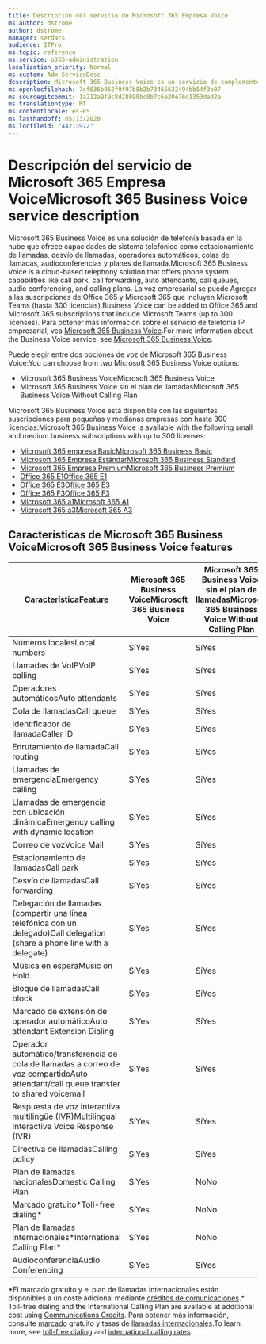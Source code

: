 ```yaml
---
title: Descripción del servicio de Microsoft 365 Empresa Voice
ms.author: dstrome
author: dstrome
manager: serdars
audience: ITPro
ms.topic: reference
ms.service: o365-administration
localization_priority: Normal
ms.custom: Adm_ServiceDesc
description: Microsoft 365 Business Voice es un servicio de complemento que le permite usar Microsoft Teams para llamadas telefónicas. Esto combina sistema telefónico, plan de llamadas nacionales, SMS y audioconferencia.
ms.openlocfilehash: 7cf636b962f9f97b8b2b73466622494bb54f3a07
ms.sourcegitcommit: 1a212a9f9c8d28090bc0b7c6e20e76d1353dad2e
ms.translationtype: MT
ms.contentlocale: es-ES
ms.lasthandoff: 05/13/2020
ms.locfileid: "44213972"
---
```

# <a name="microsoft-365-business-voice-service-description"></a><span data-ttu-id="d650a-104">Descripción del servicio de Microsoft 365 Empresa Voice</span><span class="sxs-lookup"><span data-stu-id="d650a-104">Microsoft 365 Business Voice service description</span></span>

<span data-ttu-id="d650a-105">Microsoft 365 Business Voice es una solución de telefonía basada en la nube que ofrece capacidades de sistema telefónico como estacionamiento de llamadas, desvío de llamadas, operadores automáticos, colas de llamadas, audioconferencias y planes de llamada.</span><span class="sxs-lookup"><span data-stu-id="d650a-105">Microsoft 365 Business Voice is a cloud-based telephony solution that offers phone system capabilities like call park, call forwarding, auto attendants, call queues, audio conferencing, and calling plans.</span></span> <span data-ttu-id="d650a-106">La voz empresarial se puede Agregar a las suscripciones de Office 365 y Microsoft 365 que incluyen Microsoft Teams (hasta 300 licencias).</span><span class="sxs-lookup"><span data-stu-id="d650a-106">Business Voice can be added to Office 365 and Microsoft 365 subscriptions that include Microsoft Teams (up to 300 licenses).</span></span> <span data-ttu-id="d650a-107">Para obtener más información sobre el servicio de telefonía IP empresarial, vea [Microsoft 365 Business Voice](https://docs.microsoft.com/MicrosoftTeams/business-voice/whats-business-voice).</span><span class="sxs-lookup"><span data-stu-id="d650a-107">For more information about the Business Voice service, see [Microsoft 365 Business Voice](https://docs.microsoft.com/MicrosoftTeams/business-voice/whats-business-voice).</span></span>

<span data-ttu-id="d650a-108">Puede elegir entre dos opciones de voz de Microsoft 365 Business Voice:</span><span class="sxs-lookup"><span data-stu-id="d650a-108">You can choose from two Microsoft 365 Business Voice options:</span></span>

- <span data-ttu-id="d650a-109">Microsoft 365 Business Voice</span><span class="sxs-lookup"><span data-stu-id="d650a-109">Microsoft 365 Business Voice</span></span>
- <span data-ttu-id="d650a-110">Microsoft 365 Business Voice sin el plan de llamadas</span><span class="sxs-lookup"><span data-stu-id="d650a-110">Microsoft 365 Business Voice Without Calling Plan</span></span>

<span data-ttu-id="d650a-111">Microsoft 365 Business Voice está disponible con las siguientes suscripciones para pequeñas y medianas empresas con hasta 300 licencias:</span><span class="sxs-lookup"><span data-stu-id="d650a-111">Microsoft 365 Business Voice is available with the following small and medium business subscriptions with up to 300 licenses:</span></span>

- [<span data-ttu-id="d650a-112">Microsoft 365 empresa Basic</span><span class="sxs-lookup"><span data-stu-id="d650a-112">Microsoft 365 Business Basic</span></span>](office-365-platform-service-description/office-365-platform-service-description.md)
- [<span data-ttu-id="d650a-113">Microsoft 365 Empresa Estándar</span><span class="sxs-lookup"><span data-stu-id="d650a-113">Microsoft 365 Business Standard</span></span>](office-365-platform-service-description/office-365-platform-service-description.md)
- [<span data-ttu-id="d650a-114">Microsoft 365 Empresa Premium</span><span class="sxs-lookup"><span data-stu-id="d650a-114">Microsoft 365 Business Premium</span></span>](microsoft-365-business-service-description.md)
- [<span data-ttu-id="d650a-115">Office 365 E1</span><span class="sxs-lookup"><span data-stu-id="d650a-115">Office 365 E1</span></span>](https://www.microsoft.com/en-us/microsoft-365/business/office-365-enterprise-e1-business-software?activetab=pivot%3aoverviewtab)
- [<span data-ttu-id="d650a-116">Office 365 E3</span><span class="sxs-lookup"><span data-stu-id="d650a-116">Office 365 E3</span></span>](https://www.microsoft.com/en-us/microsoft-365/business/office-365-enterprise-e3-business-software?activetab=pivot%3aoverviewtab)
- [<span data-ttu-id="d650a-117">Office 365 F3</span><span class="sxs-lookup"><span data-stu-id="d650a-117">Office 365 F3</span></span>](https://www.microsoft.com/en-us/microsoft-365/business/office-365-f1?activetab=pivot%3aoverviewtab)
- [<span data-ttu-id="d650a-118">Microsoft 365 a1</span><span class="sxs-lookup"><span data-stu-id="d650a-118">Microsoft 365 A1</span></span>](https://www.microsoft.com/en-us/microsoft-365/academic/compare-office-365-education-plans?activetab=tab:primaryr1)
- [<span data-ttu-id="d650a-119">Microsoft 365 a3</span><span class="sxs-lookup"><span data-stu-id="d650a-119">Microsoft 365 A3</span></span>](https://www.microsoft.com/en-us/microsoft-365/academic/compare-office-365-education-plans?activetab=tab:primaryr1)

## <a name="microsoft-365-business-voice-features"></a><span data-ttu-id="d650a-120">Características de Microsoft 365 Business Voice</span><span class="sxs-lookup"><span data-stu-id="d650a-120">Microsoft 365 Business Voice features</span></span>

| <span data-ttu-id="d650a-121">**Característica**</span><span class="sxs-lookup"><span data-stu-id="d650a-121">**Feature**</span></span>                                            | <span data-ttu-id="d650a-122">**Microsoft 365 Business Voice**</span><span class="sxs-lookup"><span data-stu-id="d650a-122">**Microsoft 365 Business Voice**</span></span> | <span data-ttu-id="d650a-123">**Microsoft 365 Business Voice sin el plan de llamadas**</span><span class="sxs-lookup"><span data-stu-id="d650a-123">**Microsoft 365 Business Voice Without Calling Plan**</span></span> |
|--------------------------------------------------------|----------------------------------|-------------------------------------------------------|
| <span data-ttu-id="d650a-124">Números locales</span><span class="sxs-lookup"><span data-stu-id="d650a-124">Local numbers</span></span>                                          | <span data-ttu-id="d650a-125">Sí</span><span class="sxs-lookup"><span data-stu-id="d650a-125">Yes</span></span>                              | <span data-ttu-id="d650a-126">Sí</span><span class="sxs-lookup"><span data-stu-id="d650a-126">Yes</span></span>                                                   |
| <span data-ttu-id="d650a-127">Llamadas de VoIP</span><span class="sxs-lookup"><span data-stu-id="d650a-127">VoIP calling</span></span>                                           | <span data-ttu-id="d650a-128">Sí</span><span class="sxs-lookup"><span data-stu-id="d650a-128">Yes</span></span>                              | <span data-ttu-id="d650a-129">Sí</span><span class="sxs-lookup"><span data-stu-id="d650a-129">Yes</span></span>                                                   |
| <span data-ttu-id="d650a-130">Operadores automáticos</span><span class="sxs-lookup"><span data-stu-id="d650a-130">Auto attendants</span></span>                                        | <span data-ttu-id="d650a-131">Sí</span><span class="sxs-lookup"><span data-stu-id="d650a-131">Yes</span></span>                              | <span data-ttu-id="d650a-132">Sí</span><span class="sxs-lookup"><span data-stu-id="d650a-132">Yes</span></span>                                                   |
| <span data-ttu-id="d650a-133">Cola de llamadas</span><span class="sxs-lookup"><span data-stu-id="d650a-133">Call queue</span></span>                                             | <span data-ttu-id="d650a-134">Sí</span><span class="sxs-lookup"><span data-stu-id="d650a-134">Yes</span></span>                              | <span data-ttu-id="d650a-135">Sí</span><span class="sxs-lookup"><span data-stu-id="d650a-135">Yes</span></span>                                                   |
| <span data-ttu-id="d650a-136">Identificador de llamada</span><span class="sxs-lookup"><span data-stu-id="d650a-136">Caller ID</span></span>                                              | <span data-ttu-id="d650a-137">Sí</span><span class="sxs-lookup"><span data-stu-id="d650a-137">Yes</span></span>                              | <span data-ttu-id="d650a-138">Sí</span><span class="sxs-lookup"><span data-stu-id="d650a-138">Yes</span></span>                                                   |
| <span data-ttu-id="d650a-139">Enrutamiento de llamada</span><span class="sxs-lookup"><span data-stu-id="d650a-139">Call routing</span></span>                                           | <span data-ttu-id="d650a-140">Sí</span><span class="sxs-lookup"><span data-stu-id="d650a-140">Yes</span></span>                              | <span data-ttu-id="d650a-141">Sí</span><span class="sxs-lookup"><span data-stu-id="d650a-141">Yes</span></span>                                                   |
| <span data-ttu-id="d650a-142">Llamadas de emergencia</span><span class="sxs-lookup"><span data-stu-id="d650a-142">Emergency calling</span></span>                                      | <span data-ttu-id="d650a-143">Sí</span><span class="sxs-lookup"><span data-stu-id="d650a-143">Yes</span></span>                              | <span data-ttu-id="d650a-144">Sí</span><span class="sxs-lookup"><span data-stu-id="d650a-144">Yes</span></span>                                                   |
| <span data-ttu-id="d650a-145">Llamadas de emergencia con ubicación dinámica</span><span class="sxs-lookup"><span data-stu-id="d650a-145">Emergency calling with dynamic location</span></span>                | <span data-ttu-id="d650a-146">Sí</span><span class="sxs-lookup"><span data-stu-id="d650a-146">Yes</span></span>                              | <span data-ttu-id="d650a-147">Sí</span><span class="sxs-lookup"><span data-stu-id="d650a-147">Yes</span></span>                                                   |
| <span data-ttu-id="d650a-148">Correo de voz</span><span class="sxs-lookup"><span data-stu-id="d650a-148">Voice Mail</span></span>                                             | <span data-ttu-id="d650a-149">Sí</span><span class="sxs-lookup"><span data-stu-id="d650a-149">Yes</span></span>                              | <span data-ttu-id="d650a-150">Sí</span><span class="sxs-lookup"><span data-stu-id="d650a-150">Yes</span></span>                                                   |
| <span data-ttu-id="d650a-151">Estacionamiento de llamadas</span><span class="sxs-lookup"><span data-stu-id="d650a-151">Call park</span></span>                                              | <span data-ttu-id="d650a-152">Sí</span><span class="sxs-lookup"><span data-stu-id="d650a-152">Yes</span></span>                              | <span data-ttu-id="d650a-153">Sí</span><span class="sxs-lookup"><span data-stu-id="d650a-153">Yes</span></span>                                                   |
| <span data-ttu-id="d650a-154">Desvío de llamadas</span><span class="sxs-lookup"><span data-stu-id="d650a-154">Call forwarding</span></span>                                        | <span data-ttu-id="d650a-155">Sí</span><span class="sxs-lookup"><span data-stu-id="d650a-155">Yes</span></span>                              | <span data-ttu-id="d650a-156">Sí</span><span class="sxs-lookup"><span data-stu-id="d650a-156">Yes</span></span>                                                   |
| <span data-ttu-id="d650a-157">Delegación de llamadas (compartir una línea telefónica con un delegado)</span><span class="sxs-lookup"><span data-stu-id="d650a-157">Call delegation (share a phone line with a delegate)</span></span>   | <span data-ttu-id="d650a-158">Sí</span><span class="sxs-lookup"><span data-stu-id="d650a-158">Yes</span></span>                              | <span data-ttu-id="d650a-159">Sí</span><span class="sxs-lookup"><span data-stu-id="d650a-159">Yes</span></span>                                                   |
| <span data-ttu-id="d650a-160">Música en espera</span><span class="sxs-lookup"><span data-stu-id="d650a-160">Music on Hold</span></span>                                          | <span data-ttu-id="d650a-161">Sí</span><span class="sxs-lookup"><span data-stu-id="d650a-161">Yes</span></span>                              | <span data-ttu-id="d650a-162">Sí</span><span class="sxs-lookup"><span data-stu-id="d650a-162">Yes</span></span>                                                   |
| <span data-ttu-id="d650a-163">Bloque de llamadas</span><span class="sxs-lookup"><span data-stu-id="d650a-163">Call block</span></span>                                             | <span data-ttu-id="d650a-164">Sí</span><span class="sxs-lookup"><span data-stu-id="d650a-164">Yes</span></span>                              | <span data-ttu-id="d650a-165">Sí</span><span class="sxs-lookup"><span data-stu-id="d650a-165">Yes</span></span>                                                   |
| <span data-ttu-id="d650a-166">Marcado de extensión de operador automático</span><span class="sxs-lookup"><span data-stu-id="d650a-166">Auto attendant Extension Dialing</span></span>                       | <span data-ttu-id="d650a-167">Sí</span><span class="sxs-lookup"><span data-stu-id="d650a-167">Yes</span></span>                              | <span data-ttu-id="d650a-168">Sí</span><span class="sxs-lookup"><span data-stu-id="d650a-168">Yes</span></span>                                                   |
| <span data-ttu-id="d650a-169">Operador automático/transferencia de cola de llamadas a correo de voz compartido</span><span class="sxs-lookup"><span data-stu-id="d650a-169">Auto attendant/call queue transfer to shared voicemail</span></span> | <span data-ttu-id="d650a-170">Sí</span><span class="sxs-lookup"><span data-stu-id="d650a-170">Yes</span></span>                              | <span data-ttu-id="d650a-171">Sí</span><span class="sxs-lookup"><span data-stu-id="d650a-171">Yes</span></span>                                                   |
| <span data-ttu-id="d650a-172">Respuesta de voz interactiva multilingüe (IVR)</span><span class="sxs-lookup"><span data-stu-id="d650a-172">Multilingual Interactive Voice Response (IVR)</span></span>          | <span data-ttu-id="d650a-173">Sí</span><span class="sxs-lookup"><span data-stu-id="d650a-173">Yes</span></span>                              | <span data-ttu-id="d650a-174">Sí</span><span class="sxs-lookup"><span data-stu-id="d650a-174">Yes</span></span>                                                   |
| <span data-ttu-id="d650a-175">Directiva de llamadas</span><span class="sxs-lookup"><span data-stu-id="d650a-175">Calling policy</span></span>                                         | <span data-ttu-id="d650a-176">Sí</span><span class="sxs-lookup"><span data-stu-id="d650a-176">Yes</span></span>                              | <span data-ttu-id="d650a-177">Sí</span><span class="sxs-lookup"><span data-stu-id="d650a-177">Yes</span></span>                                                   |
| <span data-ttu-id="d650a-178">Plan de llamadas nacionales</span><span class="sxs-lookup"><span data-stu-id="d650a-178">Domestic Calling Plan</span></span>                                  | <span data-ttu-id="d650a-179">Sí</span><span class="sxs-lookup"><span data-stu-id="d650a-179">Yes</span></span>                              | <span data-ttu-id="d650a-180">No</span><span class="sxs-lookup"><span data-stu-id="d650a-180">No</span></span>                                                    |
| <span data-ttu-id="d650a-181">Marcado gratuito\*</span><span class="sxs-lookup"><span data-stu-id="d650a-181">Toll-free dialing\*</span></span>                                    | <span data-ttu-id="d650a-182">Sí</span><span class="sxs-lookup"><span data-stu-id="d650a-182">Yes</span></span>                              | <span data-ttu-id="d650a-183">No</span><span class="sxs-lookup"><span data-stu-id="d650a-183">No</span></span>                                                    |
| <span data-ttu-id="d650a-184">Plan de llamadas internacionales\*</span><span class="sxs-lookup"><span data-stu-id="d650a-184">International Calling Plan\*</span></span>                           | <span data-ttu-id="d650a-185">Sí</span><span class="sxs-lookup"><span data-stu-id="d650a-185">Yes</span></span>                              | <span data-ttu-id="d650a-186">No</span><span class="sxs-lookup"><span data-stu-id="d650a-186">No</span></span>                                                    |
| <span data-ttu-id="d650a-187">Audioconferencia</span><span class="sxs-lookup"><span data-stu-id="d650a-187">Audio Conferencing</span></span>                                     | <span data-ttu-id="d650a-188">Sí</span><span class="sxs-lookup"><span data-stu-id="d650a-188">Yes</span></span>                              | <span data-ttu-id="d650a-189">Sí</span><span class="sxs-lookup"><span data-stu-id="d650a-189">Yes</span></span>                                                   |
 
<span data-ttu-id="d650a-190">\*El marcado gratuito y el plan de llamadas internacionales están disponibles a un coste adicional mediante [créditos de comunicaciones](https://docs.microsoft.com/microsoftteams/what-are-communications-credits).</span><span class="sxs-lookup"><span data-stu-id="d650a-190">\* Toll-free dialing and the International Calling Plan are available at additional cost using [Communications Credits](https://docs.microsoft.com/microsoftteams/what-are-communications-credits).</span></span> <span data-ttu-id="d650a-191">Para obtener más información, consulte [marcado](https://docs.microsoft.com/microsoftteams/toll-free-dialing-limitations-and-restrictions) gratuito y tasas de [llamadas internacionales](https://www.microsoft.com/microsoft-365/microsoft-teams/voice-calling?rtc=1#ow-download-rates).</span><span class="sxs-lookup"><span data-stu-id="d650a-191">To learn more, see [toll-free dialing](https://docs.microsoft.com/microsoftteams/toll-free-dialing-limitations-and-restrictions) and [international calling rates](https://www.microsoft.com/microsoft-365/microsoft-teams/voice-calling?rtc=1#ow-download-rates).</span></span>
